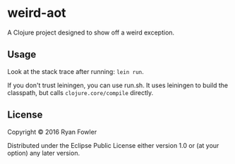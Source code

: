# weird-aot

A Clojure project designed to show off a weird exception.

## Usage

Look at the stack trace after running: `lein run`.

If you don't trust leiningen, you can use run.sh. It uses leiningen to build the
classpath, but calls `clojure.core/compile` directly.

## License

Copyright © 2016 Ryan Fowler

Distributed under the Eclipse Public License either version 1.0 or (at
your option) any later version.
